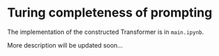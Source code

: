 # Turing completeness of prompting

The implementation of the constructed Transformer is in `main.ipynb`.

More description will be updated soon...
